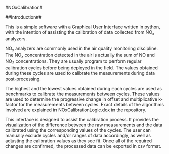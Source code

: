 #NOxCalibration#

##Introduction##

This is a simple software with a Graphical User Interface written in python, with the intention of assisting the calibration of data collected from NO<sub>x</sub> analyzers.

NO<sub>x</sub> analyzers are commonly used in the air quality monitoring discipline. The NO<sub>x</sub> concentration detected in the air is actually the sum of NO and NO<sub>2</sub> concentrations. They are usually program to perform regular calibration cycles before being deployed in the field. The values obtained during these cycles are used to calibrate the measurements during data post-processing.

The highest and the lowest values obtained during each cycles are used as benchmarks to calibrate the measurements between cycles. These values are used to determine the progressive change in offset and multiplicative k-factor for the measurements between cycles. Exact details of the algorithms involved are explained in NOxCalibrationLogic.dox in the repository.

This interface is designed to assist the calibration process. It provides the visualization of the difference between the raw measurements and the data calibrated using the corresponding values of the cycles. The user can manually exclude cycles and/or ranges of data accordingly, as well as adjusting the calibration values as they see fit. Once all of the required changes are confirmed, the processed data can be exported in csv format.